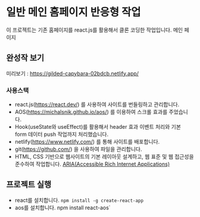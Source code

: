 # 일반 메인 홈페이지 반응형 작업

이 프로젝트는 기존 홈페이지를 react.js를 활용해서 클론 코딩한 작업입니다.
메인 페이지 

## 완성작 보기 

미리보기 : https://gilded-capybara-02bdcb.netlify.app/

### 사용스택

- react.js(https://react.dev/) 를 사용하여 사이트를 번들링하고 관리합니다.
- AOS(https://michalsnik.github.io/aos/) 를 이용하여 스크롤 효과를 주었습니다.
- Hook(useState와 useEffect)를 활용해서 header 효과 이벤트 처리와 기본 form 데이터 push 작업까지 처리했습니다.
- netlify(https://www.netlify.com/) 를 통해 사이트를 배포합니다.
- git(https://github.com/) 을 사용하여 파일을 관리합니다.
- HTML, CSS 기반으로 웹사이트의 기본 레이아웃 설계하고, 웹 표준 및 웹 접근성을 준수하여 작업합니다. [ARIA(Accessible Rich Internet Applications)](https://developer.mozilla.org/en-US/docs/Web/Accessibility/ARIA/Roles)

## 프로젝트 실행
- react를 설치합니다. `npm install -g create-react-app`
- aos를 설치합니다. npm install react-aos`


